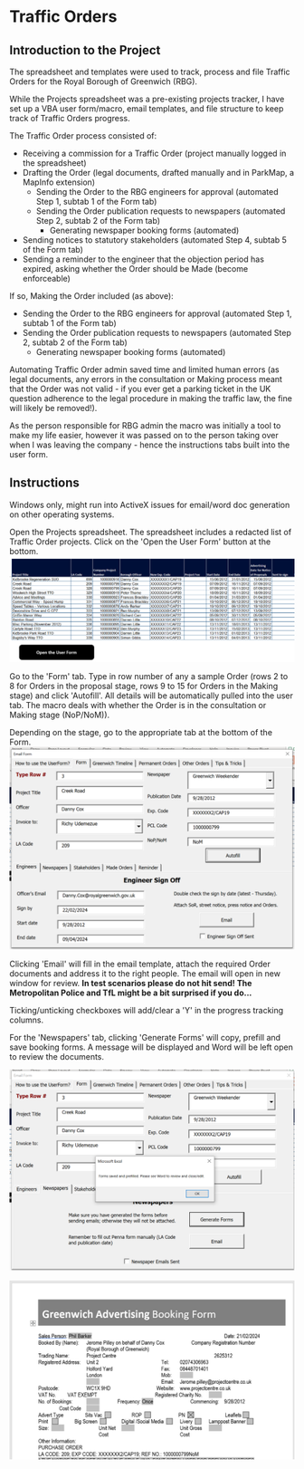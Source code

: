 # Traffic Orders

## Introduction to the Project
The spreadsheet and templates were used to track, process and file Traffic Orders for the Royal Borough of Greenwich (RBG). 

While the Projects spreadsheet was a pre-existing projects tracker, I have set up a VBA user form/macro, email templates, and file structure to keep track of Traffic Orders progress. 

The Traffic Order process consisted of:
* Receiving a commission for a Traffic Order (project manually logged in the spreadsheet)
* Drafting the Order (legal documents, drafted manually and in ParkMap, a MapInfo extension)
     + Sending the Order to the RBG engineers for approval (automated Step 1, subtab 1 of the Form tab)
     + Sending the Order publication requests to newspapers (automated Step 2, subtab 2 of the Form tab)
         + Generating newspaper booking forms (automated)
* Sending notices to statutory stakeholders (automated Step 4, subtab 5 of the Form tab)
* Sending a reminder to the engineer that the objection period has expired, asking whether the Order should be Made (become enforceable)

If so, Making the Order included (as above):
* Sending the Order to the RBG engineers for approval (automated Step 1, subtab 1 of the Form tab)
* Sending the Order publication requests to newspapers (automated Step 2, subtab 2 of the Form tab)
    + Generating newspaper booking forms (automated)

Automating Traffic Order admin saved time and limited human errors (as legal documents, any errors in the consultation or Making process meant that the Order was not valid - if you ever get a parking ticket in the UK question adherence to the legal procedure in making the traffic law, the fine will likely be removed!).

As the person responsible for RBG admin the macro was initially a tool to make my life easier, however it was passed on to the person taking over when I was leaving the company - hence the instructions tabs built into the user form. 

## Instructions
Windows only, might run into ActiveX issues for email/word doc generation on other operating systems.

Open the Projects spreadsheet. The spreadsheet includes a redacted list of Traffic Order projects. Click on the 'Open the User Form' button at the bottom.
![alt text](https://github.com/elbroquil/TrafficOrders/blob/main/InstructionPictures/Open%20UserForm.png)

Go to the 'Form' tab. 
Type in row number of any a sample Order (rows 2 to 8 for Orders in the proposal stage, rows 9 to 15 for Orders in the Making stage) and click 'Autofill'. All details will be automatically pulled into the user tab. The macro deals with whether the Order is in the consultation or Making stage (NoP/NoM)).

Depending on the stage, go to the appropriate tab at the bottom of the Form.  
![alt text](https://github.com/elbroquil/TrafficOrders/blob/main/InstructionPictures/Filled%20in%20UserForm.png)

Clicking 'Email' will fill in the email template, attach the required Order documents and address it to the right people. 
The email will open in new window for review. __In test scenarios please do not hit send! The Metropolitan Police and TfL might be a bit surprised if you do...__

Ticking/unticking checkboxes will add/clear a 'Y' in the progress tracking columns.

For the 'Newspapers' tab, clicking 'Generate Forms' will copy, prefill and save booking forms. A message will be displayed and Word will be left open to review the documents.

![alt text](https://github.com/elbroquil/TrafficOrders/blob/main/InstructionPictures/Generate%20Newspaper%20Forms.png)

![alt text](https://github.com/elbroquil/TrafficOrders/blob/main/InstructionPictures/Prefilled%20Form.png)


       
